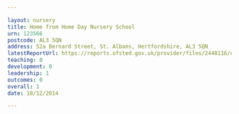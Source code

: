 ```yaml
---

layout: nursery
title: Home from Home Day Nursery School
urn: 123566
postcode: AL3 5QN
address: 52a Bernard Street, St. Albans, Hertfordshire, AL3 5QN
latestReportUrl: https://reports.ofsted.gov.uk/provider/files/2448116/urn/123566.pdf
teaching: 0
development: 0
leadership: 1
outcomes: 0
overall: 1
date: 18/12/2014

---
```

